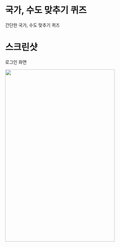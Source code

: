 # 국가, 수도 맞추기 퀴즈
간단한 국가, 수도 맞추기 퀴즈 

스크린샷
==========
<div>
  <p>로그인 화면</p>
  <img width="350" height="550" src="https://user-images.githubusercontent.com/18605138/46819265-42067580-cdbe-11e8-96c4-3764e0038b10.PNG">
  
</div>
